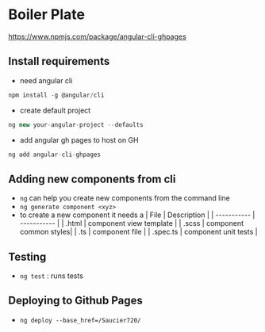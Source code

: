 # Boiler Plate
https://www.npmjs.com/package/angular-cli-ghpages

## Install requirements
- need angular cli 
```typescript
npm install -g @angular/cli
```
- create default project
```typescript
ng new your-angular-project --defaults
```
- add angular gh pages to host on GH
```typescript
ng add angular-cli-ghpages
```

## Adding new components from cli
- `ng` can help you create new components from the command line
- `ng generate component <xyz>`
- to create a new component it needs a 
| File | Description |
| ----------- | ----------- |
| .html | component view template |
| .scss | component common styles|
| .ts | component file |
| .spec.ts | component unit tests |

## Testing
- `ng test`
: runs tests

## Deploying to Github Pages
- `ng deploy --base_href=/Saucier720/`